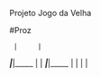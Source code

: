 Projeto Jogo da Velha

#Proz


     |     |
_____|_____|_____
     |     |
_____|_____|_____
     |     |
     |     |